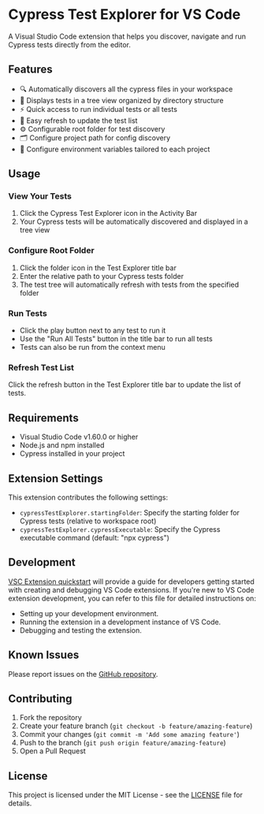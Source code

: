 # Cypress Test Explorer for VS Code

A Visual Studio Code extension that helps you discover, navigate and run Cypress tests directly from the editor.

## Features

- 🔍 Automatically discovers all the cypress files in your workspace
- 📁 Displays tests in a tree view organized by directory structure
- ⚡ Quick access to run individual tests or all tests
- 🔄 Easy refresh to update the test list
- ⚙️ Configurable root folder for test discovery
- 🗂️ Configure project path for config discovery
- 🔧 Configure environment variables tailored to each project

## Usage

### View Your Tests

1. Click the Cypress Test Explorer icon in the Activity Bar
2. Your Cypress tests will be automatically discovered and displayed in a tree view

### Configure Root Folder

1. Click the folder icon in the Test Explorer title bar
2. Enter the relative path to your Cypress tests folder
3. The test tree will automatically refresh with tests from the specified folder

### Run Tests

- Click the play button next to any test to run it
- Use the "Run All Tests" button in the title bar to run all tests
- Tests can also be run from the context menu

### Refresh Test List

Click the refresh button in the Test Explorer title bar to update the list of tests.

## Requirements

- Visual Studio Code v1.60.0 or higher
- Node.js and npm installed
- Cypress installed in your project

## Extension Settings

This extension contributes the following settings:

- `cypressTestExplorer.startingFolder`: Specify the starting folder for Cypress tests (relative to workspace root)
- `cypressTestExplorer.cypressExecutable`: Specify the Cypress executable command (default: "npx cypress")

## Development

[VSC Extension quickstart](vsc-extension-quickstart.md) will provide a guide for developers getting started with creating and debugging VS Code extensions. If you're new to VS Code extension development, you can refer to this file for detailed instructions on:

- Setting up your development environment.
- Running the extension in a development instance of VS Code.
- Debugging and testing the extension.

## Known Issues

Please report issues on the [GitHub repository](https://github.com/dpanshug/cypress-test-explorer/issues).

## Contributing

1. Fork the repository
2. Create your feature branch (`git checkout -b feature/amazing-feature`)
3. Commit your changes (`git commit -m 'Add some amazing feature'`)
4. Push to the branch (`git push origin feature/amazing-feature`)
5. Open a Pull Request

## License

This project is licensed under the MIT License - see the [LICENSE](LICENSE) file for details.
